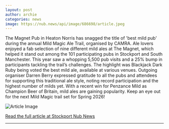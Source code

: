 ```yaml
---
layout: post
author: archie
categories: news
image: https://nub.news/api/image/686698/article.jpeg
---
```

The Magnet Pub in Heaton Norris has snagged the title of 'best mild pub' during the annual Mild Magic Ale Trail, organised by CAMRA. Ale lovers enjoyed a fab selection of nine different mild ales at The Magnet, which helped it stand out among the 101 participating pubs in Stockport and South Manchester. This year saw a whopping 5,500 pub visits and a 25% bump in participants tackling the trail’s challenges. The highlight was Blackjack Dark Ruby being voted the best mild ale, available at various venues. Outgoing organiser Darren Berry expressed gratitude to all the pubs and attendees for supporting this traditional ale style, noting record participation and the highest number of milds yet. With a recent win for Penzance Mild as Champion Beer of Britain, mild ales are gaining popularity. Keep an eye out for the next Mild Magic trail set for Spring 2026!

![Article Image](https://nub.news/api/image/686698/article.jpeg)

[Read the full article at Stockport Nub News](https://stockport.nub.news/news/local-news/the-magnet-voted-best-mild-pub-by-stockport-ale-enthusiasts-270270)

---
